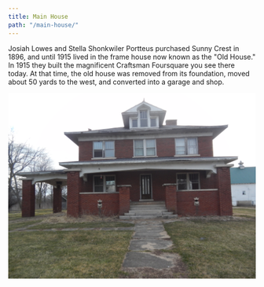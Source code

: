 ```yaml
---
title: Main House
path: "/main-house/"
---
```


Josiah Lowes and Stella Shonkwiler Portteus purchased Sunny Crest in 1896, and until 1915 lived in the frame house now known as the "Old House." In 1915 they built the magnificent Craftsman Foursquare you see there today.  At that time, the old house was removed from its foundation, moved about 50 yards to the west, and converted into a garage and shop.


![Main House](./mainHouse.jpg)
